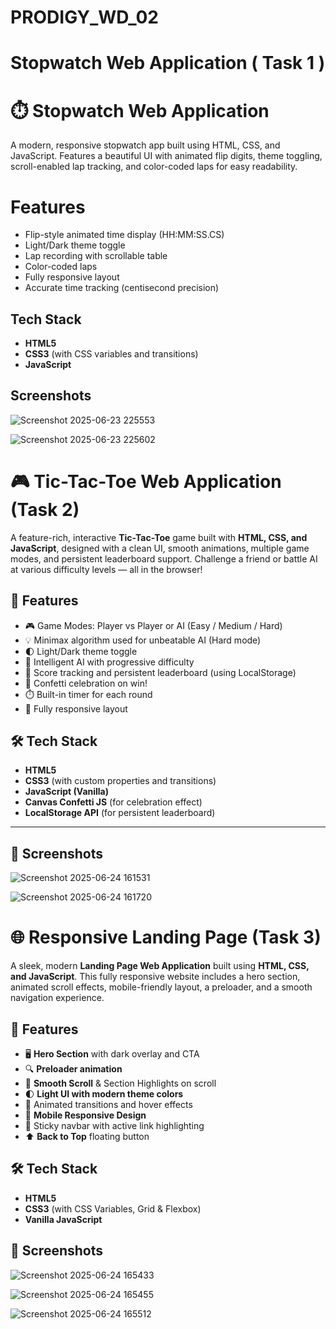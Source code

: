 # PRODIGY_WD_02
#  Stopwatch Web Application ( Task 1 ) 
# ⏱️ Stopwatch Web Application

A modern, responsive stopwatch app built using HTML, CSS, and JavaScript. Features a beautiful UI with animated flip digits, theme toggling, scroll-enabled lap tracking, and color-coded laps for easy readability.

# Features

- Flip-style animated time display (HH:MM:SS.CS)
- Light/Dark theme toggle
- Lap recording with scrollable table
- Color-coded laps
- Fully responsive layout
- Accurate time tracking (centisecond precision)

## Tech Stack

- **HTML5**
- **CSS3** (with CSS variables and transitions)
- **JavaScript**

## Screenshots

>


![Screenshot 2025-06-23 225553](https://github.com/user-attachments/assets/6a6fa695-9a0c-4e34-b07f-f58bb7917018)

![Screenshot 2025-06-23 225602](https://github.com/user-attachments/assets/3c551309-f3e4-46cc-a0ac-dcb977175516)


# 🎮 Tic-Tac-Toe Web Application (Task 2)

A feature-rich, interactive **Tic-Tac-Toe** game built with **HTML, CSS, and JavaScript**, designed with a clean UI, smooth animations, multiple game modes, and persistent leaderboard support. Challenge a friend or battle AI at various difficulty levels — all in the browser!

## 🚀 Features

- 🎮 Game Modes: Player vs Player or AI (Easy / Medium / Hard)
- 💡 Minimax algorithm used for unbeatable AI (Hard mode)
- 🌓 Light/Dark theme toggle
- 🧠 Intelligent AI with progressive difficulty
- 🧮 Score tracking and persistent leaderboard (using LocalStorage)
- 🧨 Confetti celebration on win!
- ⏱️ Built-in timer for each round
- 📱 Fully responsive layout

## 🛠 Tech Stack

- **HTML5**
- **CSS3** (with custom properties and transitions)
- **JavaScript (Vanilla)**
- **Canvas Confetti JS** (for celebration effect)
- **LocalStorage API** (for persistent leaderboard)

---

## 📸 Screenshots

![Screenshot 2025-06-24 161531](https://github.com/user-attachments/assets/92420f5d-51ef-4c26-9029-92508b6c9282)

![Screenshot 2025-06-24 161720](https://github.com/user-attachments/assets/7d9bbe5b-87cb-4ef1-8865-044207ec67fc)


# 🌐 Responsive Landing Page (Task 3)

A sleek, modern **Landing Page Web Application** built using **HTML, CSS, and JavaScript**. This fully responsive website includes a hero section, animated scroll effects, mobile-friendly layout, a preloader, and a smooth navigation experience.

## 🚀 Features

- 🖥️ **Hero Section** with dark overlay and CTA
- 🔍 **Preloader animation**
- 🎯 **Smooth Scroll** & Section Highlights on scroll
- 🌓 **Light UI with modern theme colors**
- 🎨 Animated transitions and hover effects
- 📱 **Mobile Responsive Design**
- 🧭 Sticky navbar with active link highlighting
- ⬆️ **Back to Top** floating button

## 🛠 Tech Stack

- **HTML5**
- **CSS3** (with CSS Variables, Grid & Flexbox)
- **Vanilla JavaScript**

## 📸 Screenshots

![Screenshot 2025-06-24 165433](https://github.com/user-attachments/assets/537da643-0144-45ea-a869-9e707c6dc2ea)

![Screenshot 2025-06-24 165455](https://github.com/user-attachments/assets/0bf9c919-65a7-4f53-b4a3-407f7171cb52)

![Screenshot 2025-06-24 165512](https://github.com/user-attachments/assets/86d5172d-146d-4388-9cf7-3aad139a7aac)

